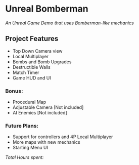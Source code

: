 Unreal Bomberman
===

*An Unreal Game Demo that uses Bomberman-like mechanics*

Project Features
---
* Top Down Camera view
* Local Multiplayer
* Bombs and Bomb Upgrades
* Destructible Walls
* Match Timer
* Game HUD and UI

### Bonus:
* Procedural Map
* Adjustable Camera [Not included]
* AI Enemies [Not included]

### Future Plans:
* Support for controllers and 4P Local Multiplayer
* More maps with new mechanics
* Starting Menu UI

*Total Hours spent: <to be filled>*